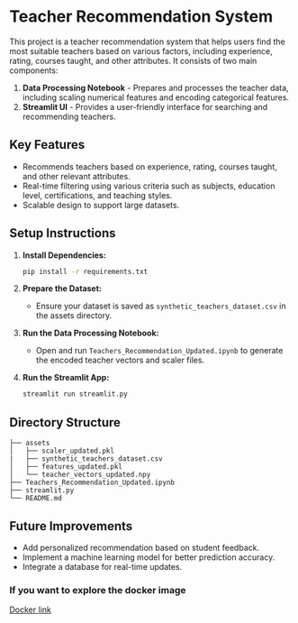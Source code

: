 # Teacher Recommendation System

This project is a teacher recommendation system that helps users find the most suitable teachers based on various factors, including experience, rating, courses taught, and other attributes. It consists of two main components:

1. **Data Processing Notebook** - Prepares and processes the teacher data, including scaling numerical features and encoding categorical features.
2. **Streamlit UI** - Provides a user-friendly interface for searching and recommending teachers.

## Key Features

* Recommends teachers based on experience, rating, courses taught, and other relevant attributes.
* Real-time filtering using various criteria such as subjects, education level, certifications, and teaching styles.
* Scalable design to support large datasets.

## Setup Instructions

1. **Install Dependencies:**

   ```bash
   pip install -r requirements.txt
   ```

2. **Prepare the Dataset:**

   * Ensure your dataset is saved as `synthetic_teachers_dataset.csv` in the assets directory.

3. **Run the Data Processing Notebook:**

   * Open and run `Teachers_Recommendation_Updated.ipynb` to generate the encoded teacher vectors and scaler files.

4. **Run the Streamlit App:**

   ```bash
   streamlit run streamlit.py
   ```

## Directory Structure

```
├── assets
│   ├── scaler_updated.pkl
|   ├── synthetic_teachers_dataset.csv
│   ├── features_updated.pkl
│   └── teacher_vectors_updated.npy
├── Teachers_Recommendation_Updated.ipynb
├── streamlit.py
└── README.md
```

## Future Improvements

* Add personalized recommendation based on student feedback.
* Implement a machine learning model for better prediction accuracy.
* Integrate a database for real-time updates.

### If you want to explore the docker image

[Docker link](https://hub.docker.com/repository/docker/keneandita/recommendation_system/general)
